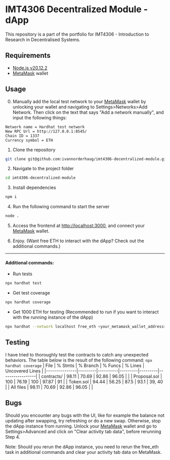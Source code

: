 # IMT4306 Decentralized Module - dApp

This repository is a part of the portfolio for IMT4306 - Introduction to Research in Decentralised Systems.

## Requirements

- [Node.js v20.12.2](https://nodejs.org/en)
- [MetaMask](https://metamask.io/) wallet  

## Usage
0. Manually add the local test network to your [MetaMask](https://metamask.io/) wallet by unlocking your wallet and navigating to Settings>Networks>Add Network. Then click on the text that says "Add a network manually", and input the following things:
```
Network name = Hardhat test network
New RPC Url = http://127.0.0.1:8545/
Chain ID = 1337
Currency symbol = ETH
``` 
1. Clone the repository
```bash
git clone git@github.com:ivannorderhaug/imt4306-decentralized-module.git
```
2. Navigate to the project folder
```bash
cd imt4306-decentralized-module
```
3. Install dependencies
```bash
npm i
```
4. Run the following command to start the server
```bash
node .
```
5. Access the frontend at [http://localhost:3000](http://localhost:3000), and connect your [MetaMask](https://metamask.io/) wallet.

6. Enjoy. (Want free ETH to interact with the dApp? Check out the additional commands.)

---
#### Additional commands:

- Run tests
```bash
npx hardhat test
```
- Get test coverage
```bash
npx hardhat coverage
```
- Get 1000 ETH for testing (Recommended to run if you want to interact with the running instance of the dApp)
```bash
npx hardhat --network localhost free_eth <your_metamask_wallet_address>
```

## Testing
I have tried to thoroughly test the contracts to catch any unexpected behaviors. The table below is the result of the following command: `npx hardhat coverage`
| File          | % Stmts | % Branch | % Funcs | % Lines | Uncovered Lines |
|---------------|---------|----------|---------|---------|-----------------|
| contracts/    |  98.11  |  70.69   |  92.86  |  96.05  |                 |
| Proposal.sol  |  100    |  76.19   |  100    |  97.87  |  91             |
| Token.sol     |  94.44  |  56.25   |  87.5   |  93.1   |  39, 40         |
| All files     |  98.11  |  70.69   |  92.86  |  96.05  |                 |

## Bugs
Should you encounter any bugs with the UI, like for example the balance not updating after swapping, try refreshing or do a new swap. Otherwise, stop the dApp instance from running. Unlock your [MetaMask](https://metamask.io/) wallet and go to Settings>Advanced and click on "Clear activity tab data", before rerunning Step 4. 

Note: Should you rerun the dApp instance, you need to rerun the free_eth task in additional commands and clear your activity tab data on MetaMask.
